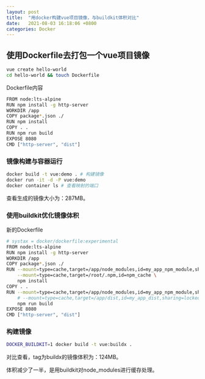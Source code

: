 ```yaml
---
layout: post
title:  "用docker构建vue项目镜像，与buildkit体积对比"
date:   2021-08-03 16:18:06 +0800
categories: Docker
---
```


## 使用Dockerfile去打包一个vue项目镜像

```bash
vue create hello-world
cd hello-world && touch Dockerfile
```

Dockerfile内容

```bash
FROM node:lts-alpine
RUN npm install -g http-server
WORKDIR /app
COPY package*.json ./
RUN npm install 
COPY . .
RUN npm run build
EXPOSE 8080
CMD ["http-server", "dist"]
```

### 镜像构建与容器运行

```bash
docker build -t vue:demo . # 构建镜像
docker run -it -d -P vue:demo
docker container ls # 查看映射的端口
```

查看生成的镜像大小为：287MB。

### 使用buildkit优化镜像体积

新的Dockerfile

```bash
# systax = docker/dockerfile:experimental
FROM node:lts-alpine
RUN npm install -g http-server
WORKDIR /app
COPY package*.json ./
RUN --mount=type=cache,target=/app/node_modules,id=my_app_npm_module,sharing=locked\
    --mount=type=cache,target=/root/.npm,id=npm_cache \
    npm install 
COPY . .
RUN --mount=type=cache,target=/app/node_modules,id=my_app_npm_module,sharing=locked \
    # --mount=type=cache,target=/app/dist,id=my_app_dist,sharing=locked \
    npm run build
EXPOSE 8080
CMD ["http-server", "dist"]
```

### 构建镜像

```bash
DOCKER_BUILDKIT=1 docker build -t vue:buildx .
```

对比查看，tag为buildx的镜像体积为：124MB。

体积减少了一半，是用buildkit对node_modules进行缓存处理。